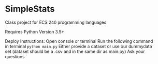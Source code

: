 # SimpleStats
Class project for ECS 240 programming languages

Requires Python Version 3.5+

Deploy Instructions:
Open console or terminal
   Run the following command in terminal `python main.py`
   Either provide a dataset or use our dummydata set 
    (dataset should be a .csv and in the same dir as main.py)
   Ask your questions
